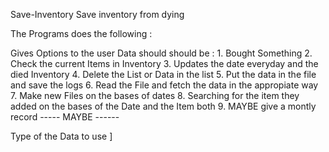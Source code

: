 Save-Inventory
Save inventory from dying 

The Programs does the following : 

Gives Options to the user 
Data should should be : 
    1. Bought Something 
    2. Check the current Items in Inventory
    3. Updates the date everyday and the died Inventory 
    4. Delete the List or Data in the list
    5. Put the data in the file and save the logs
    6. Read the File and fetch the data in the appropiate way
    7. Make new Files on the bases of dates 
    8. Searching for the item they added on the bases of the Date and the Item both
    9. MAYBE give a montly record ----- MAYBE ------

Type of the Data to use ]